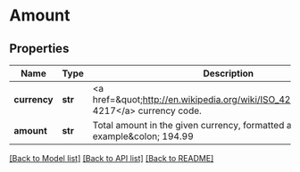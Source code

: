 # Amount

## Properties
Name | Type | Description | Notes
------------ | ------------- | ------------- | -------------
**currency** | **str** | &lt;a href&#x3D;\&quot;http://en.wikipedia.org/wiki/ISO_4217\&quot;&gt;ISO 4217&lt;/a&gt; currency code. | 
**amount** | **str** | Total amount in the given currency, formatted appropriately. For example&amp;colon; 194.99 | 

[[Back to Model list]](../README.md#documentation-for-models) [[Back to API list]](../README.md#documentation-for-api-endpoints) [[Back to README]](../README.md)


